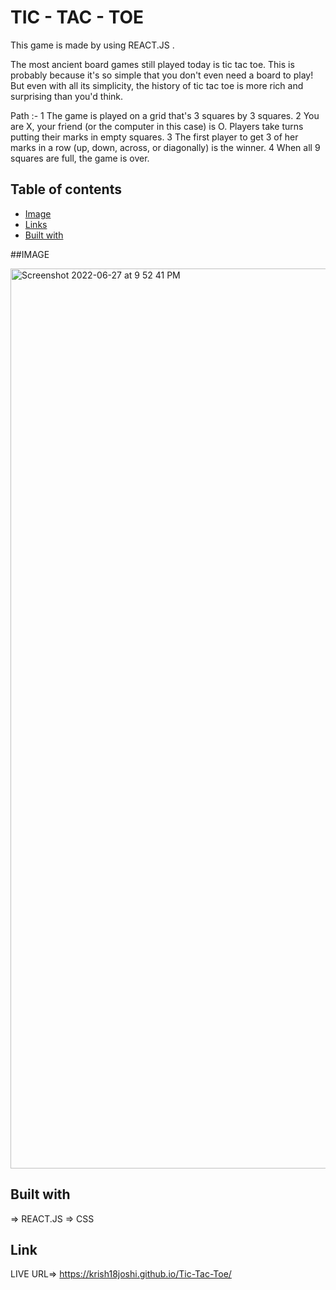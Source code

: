 # TIC - TAC - TOE 



This game is made  by  using REACT.JS .

The most ancient board games still played today is tic tac toe. This is probably because it's so simple that you don't even need a board to play! But even with all its simplicity, the history of tic tac toe is more rich and surprising than you'd think.

Path :-
1 The game is played on a grid that's 3 squares by 3 squares.
2 You are X, your friend (or the computer in this case) is O. Players take turns putting their marks in empty squares.
3 The first player to get 3 of her marks in a row (up, down, across, or diagonally) is the winner.
4 When all 9 squares are full, the game is over.

## Table of contents

- [Image](#IMAGE)
- [Links](#Link)
- [Built with](#built-with)



##IMAGE

<img width="1440" alt="Screenshot 2022-06-27 at 9 52 41 PM" src="https://user-images.githubusercontent.com/99706585/175988812-074d7109-1ba1-4cb0-896b-f4922b28d5c9.png">


## Built with
=> REACT.JS
=> CSS

## Link 

LIVE URL=> https://krish18joshi.github.io/Tic-Tac-Toe/


